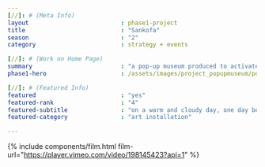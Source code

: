 ```yaml
---
[//]: # (Meta Info)
layout 							: phase1-project
title 							: "Sankofa"
season                          : "2"
category 						: strategy + events

[//]: # (Work on Home Page)
summary                         : "a pop-up museum produced to activate the youth community in Baltimore"
phase1-hero                     : /assets/images/project_popupmuseum/popupmuseum-6_v2.jpg

[//]: # (Featured Info)
featured 						: "yes"
featured-rank					: "4"
featured-subtitle				: "on a warm and cloudy day, one day before rain poured from the clouds"
featured-category				: "art installation"

---
```


{% include components/film.html film-url="https://player.vimeo.com/video/198145423?api=1" %}
